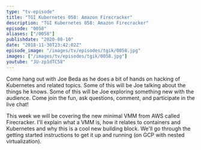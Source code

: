 ```yaml
---
type: "tv-episode"
title: "TGI Kubernetes 058: Amazon Firecracker"
description: "TGI Kubernetes 058: Amazon Firecracker"
episode: "0058"
aliases: ["/0058"]
publishdate: "2020-08-10"
date: "2018-11-30T23:42:02Z"
episode_image: "/images/tv/episodes/tgik/0058.jpg"
images: ["/images/tv/episodes/tgik/0058.jpg"]
youtube: "JU-zp1dTC58"
---
```


Come hang out with Joe Beda as he does a bit of hands on hacking of Kubernetes and related topics. Some of this will be Joe talking about the things he knows. Some of this will be Joe exploring something new with the audience. Come join the fun, ask questions, comment, and participate in the live chat!

This week we will be covering the new minimal VMM from AWS called Firecracker. I&#39;ll explain what a VMM is, how it relates to containers and Kubernetes and why this is a cool new building block.  We&#39;ll go through the getting started instructions to get it up and running (on GCP with nested virtualization).

